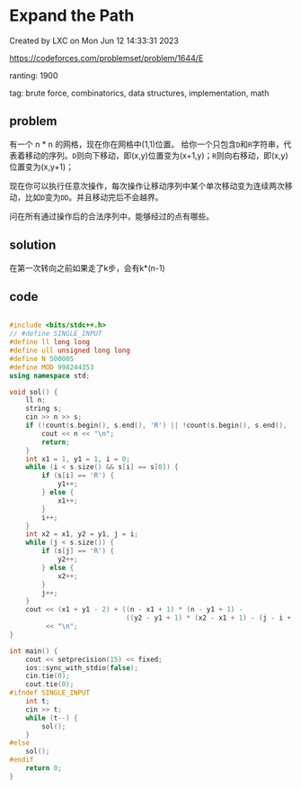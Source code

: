 # Expand the Path

Created by LXC on Mon Jun 12 14:33:31 2023

https://codeforces.com/problemset/problem/1644/E

ranting: 1900

tag: brute force, combinatorics, data structures, implementation, math

## problem

有一个 n * n 的网格，现在你在网格中(1,1)位置。
给你一个只包含`D`和`R`字符串，代表着移动的序列。`D`则向下移动，即(x,y)位置变为(x+1,y)；`R`则向右移动，即(x,y)位置变为(x,y+1)；

现在你可以执行任意次操作，每次操作让移动序列中某个单次移动变为连续两次移动，比如`D`变为`DD`。并且移动完后不会越界。

问在所有通过操作后的合法序列中，能够经过的点有哪些。

## solution

在第一次转向之前如果走了k步，会有k*(n-1)

## code

``` cpp

#include <bits/stdc++.h>
// #define SINGLE_INPUT
#define ll long long
#define ull unsigned long long
#define N 500005
#define MOD 998244353
using namespace std;

void sol() {
    ll n;
    string s;
    cin >> n >> s;
    if (!count(s.begin(), s.end(), 'R') || !count(s.begin(), s.end(), 'D')) {
        cout << n << "\n";
        return;
    }
    int x1 = 1, y1 = 1, i = 0;
    while (i < s.size() && s[i] == s[0]) {
        if (s[i] == 'R') {
            y1++;
        } else {
            x1++;
        }
        i++;
    }
    int x2 = x1, y2 = y1, j = i;
    while (j < s.size()) {
        if (s[j] == 'R') {
            y2++;
        } else {
            x2++;
        }
        j++;
    }
    cout << (x1 + y1 - 2) + ((n - x1 + 1) * (n - y1 + 1) -
                             ((y2 - y1 + 1) * (x2 - x1 + 1) - (j - i + 1)))
         << "\n";
}

int main() {
    cout << setprecision(15) << fixed;
    ios::sync_with_stdio(false);
    cin.tie(0);
    cout.tie(0);
#ifndef SINGLE_INPUT
    int t;
    cin >> t;
    while (t--) {
        sol();
    }
#else
    sol();
#endif
    return 0;
}

```
